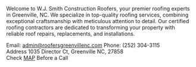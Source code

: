 Welcome to W.J. Smith Construction Roofers, your premier roofing experts in Greenville, NC. We specialize in top-quality roofing services, combining exceptional craftsmanship with meticulous attention to detail. Our certified roofing contractors are dedicated to transforming your property with reliable roof repairs, replacements, and installations.

Email:	admin@roofersgreenvillenc.com
Phone: 	(252) 304-3115	
Address	1035 Director Ct, Greenville NC, 27858	
Check [MAP](https://www.google.com/maps?ll=35.578589,-77.355368&z=13&t=m&hl=en&gl=US&mapclient=embed&cid=8325162649004912343&q=roofers+near+me) Before a Call
